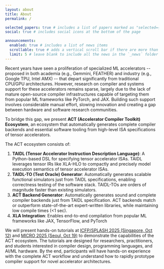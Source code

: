```yaml
---
layout: about
title: About
permalink: /

selected_papers: true # includes a list of papers marked as "selected={true}"
social: true # includes social icons at the bottom of the page

announcements:
  enabled: true # includes a list of news items
  scrollable: true # adds a vertical scroll bar if there are more than 3 news items
  limit: 5 # leave blank to include all the news in the `_news` folder
---
```


Recent years have seen a proliferation of specialized ML accelerators -- proposed in both academia (e.g., Gemmini, FEATHER) and industry (e.g., Google TPU, Intel AMX) -- that depart significantly from traditional CPU/GPU architectures.
However, research on compiler and systems support for these accelerators remains sparse, largely due to the lack of mature open-source compiler infrastructures capable of targeting them from popular ML frameworks like PyTorch, and JAX.
Building such support involves considerable manual effort, slowing innovation and creating a gap between hardware and software research communities.

To bridge this gap, we present **ACT (Accelerator Compiler Toolkit) Ecosystem**, an ecosystem that automatically generates complete compiler backends and essential software tooling from high-level ISA specifications of tensor accelerators.

The ACT ecosystem consists of:

1. **TAIDL (Tensor Accelerator Instruction Description Language)**: A Python-based DSL for specifying tensor accelerator ISAs.
TAIDL leverages tensor IRs like XLA-HLO to compactly and precisely model execution semantics of tensor accelerator ISAs.
2. **TAIDL-TO (Test Oracle) Generator**: Automatically generates scalable functional simulators just from TAIDL specifications, enabling correctness testing of the software stack. TAIDL-TOs are orders of magnitude faster than existing simulators.
3. **ACT Backend Generator**: Automatically generates sound and complete compiler backends just from TAIDL specification. ACT backends match or outperform state-of-the-art expert-written libraries, while maintaining low compile times (\<1 sec).
4. **XLA Integration**: Enables end-to-end compilation from popular ML frameworks like JAX, TensorFlow, and PyTorch

We will present hands-on tutorials at [ICFP/SPLASH 2025 (Singapore, Oct 12)](https://act-compiler.github.io/tutorials/splash2025/) and [MICRO 2025 (Seoul, Oct 19)](https://act-compiler.github.io/tutorials/micro2025/) to demonstrate the capabilities of the ACT ecosystem.
The tutorials are designed for researchers, practitioners, and students interested in compiler design, programming languages, and AI/ML hardware.
By the end, participants will have hands-on experience with the complete ACT workflow and understand how to rapidly prototype compiler support for novel accelerator architectures.
